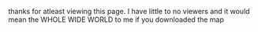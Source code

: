 thanks for atleast viewing this page. I have little to no viewers and it would mean the WHOLE WIDE WORLD to me if you downloaded the map
